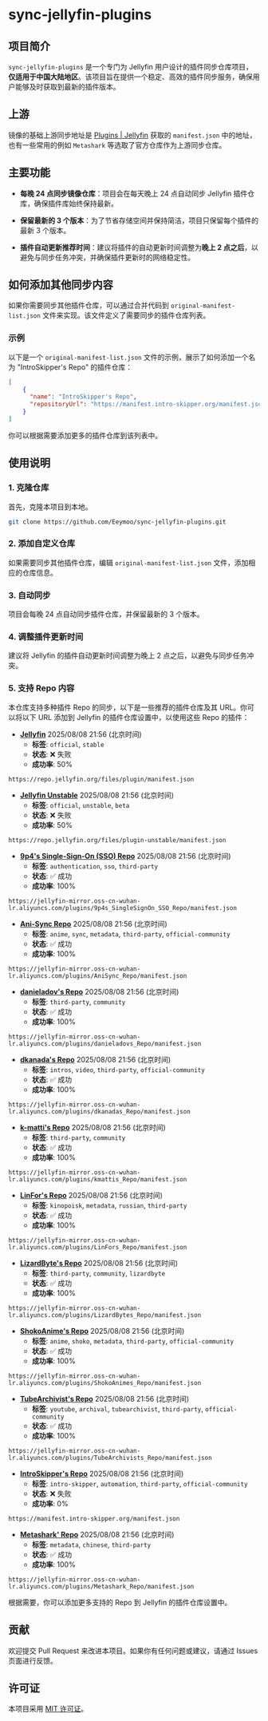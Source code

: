 # sync-jellyfin-plugins

## 项目简介

`sync-jellyfin-plugins` 是一个专门为 Jellyfin 用户设计的插件同步仓库项目，**仅适用于中国大陆地区**。该项目旨在提供一个稳定、高效的插件同步服务，确保用户能够及时获取到最新的插件版本。


## 上游

镜像的基础上游同步地址是 [Plugins | Jellyfin](https://jellyfin.org/docs/general/server/plugins/#official-jellyfin-plugin-repositories) 获取的 `manifest.json` 中的地址，也有一些常用的例如 `Metashark` 等选取了官方仓库作为上游同步仓库。

## 主要功能

- **每晚 24 点同步镜像仓库**：项目会在每天晚上 24 点自动同步 Jellyfin 插件仓库，确保插件库始终保持最新。
  
- **保留最新的 3 个版本**：为了节省存储空间并保持简洁，项目只保留每个插件的最新 3 个版本。

- **插件自动更新推荐时间**：建议将插件的自动更新时间调整为**晚上 2 点之后**，以避免与同步任务冲突，并确保插件更新时的网络稳定性。

## 如何添加其他同步内容

如果你需要同步其他插件仓库，可以通过合并代码到 `original-manifest-list.json` 文件来实现。该文件定义了需要同步的插件仓库列表。

### 示例

以下是一个 `original-manifest-list.json` 文件的示例，展示了如何添加一个名为 "IntroSkipper's Repo" 的插件仓库：

```json
[
    {
      "name": "IntroSkipper's Repo",
      "repositoryUrl": "https://manifest.intro-skipper.org/manifest.json"
    }
]
```

你可以根据需要添加更多的插件仓库到该列表中。

## 使用说明

### 1. 克隆仓库
首先，克隆本项目到本地。

```bash
git clone https://github.com/Eeymoo/sync-jellyfin-plugins.git
```

### 2. 添加自定义仓库
如果需要同步其他插件仓库，编辑 `original-manifest-list.json` 文件，添加相应的仓库信息。

### 3. 自动同步
项目会每晚 24 点自动同步插件仓库，并保留最新的 3 个版本。

### 4. 调整插件更新时间
建议将 Jellyfin 的插件自动更新时间调整为晚上 2 点之后，以避免与同步任务冲突。

### 5. 支持 Repo 内容
本仓库支持多种插件 Repo 的同步，以下是一些推荐的插件仓库及其 URL。你可以将以下 URL 添加到 Jellyfin 的插件仓库设置中，以使用这些 Repo 的插件：


- **[Jellyfin](https://repo.jellyfin.org/files/plugin/manifest.json)** 2025/08/08 21:56 (北京时间)
  - **标签**: `official`, `stable`
  - **状态**: ❌ 失败
  - **成功率**: 50%

```
https://repo.jellyfin.org/files/plugin/manifest.json
```


- **[Jellyfin Unstable](https://repo.jellyfin.org/files/plugin-unstable/manifest.json)** 2025/08/08 21:56 (北京时间)
  - **标签**: `official`, `unstable`, `beta`
  - **状态**: ❌ 失败
  - **成功率**: 50%

```
https://repo.jellyfin.org/files/plugin-unstable/manifest.json
```


- **[9p4's Single-Sign-On (SSO) Repo](https://raw.githubusercontent.com/9p4/jellyfin-plugin-sso/manifest-release/manifest.json)** 2025/08/08 21:56 (北京时间)
  - **标签**: `authentication`, `sso`, `third-party`
  - **状态**: ✅ 成功
  - **成功率**: 100%

```
https://jellyfin-mirror.oss-cn-wuhan-lr.aliyuncs.com/plugins/9p4s_SingleSignOn_SSO_Repo/manifest.json
```


- **[Ani-Sync Repo](https://raw.githubusercontent.com/vosmiic/jellyfin-ani-sync/master/manifest.json)** 2025/08/08 21:56 (北京时间)
  - **标签**: `anime`, `sync`, `metadata`, `third-party`, `official-community`
  - **状态**: ✅ 成功
  - **成功率**: 100%

```
https://jellyfin-mirror.oss-cn-wuhan-lr.aliyuncs.com/plugins/AniSync_Repo/manifest.json
```


- **[danieladov's Repo](https://raw.githubusercontent.com/danieladov/JellyfinPluginManifest/master/manifest.json)** 2025/08/08 21:56 (北京时间)
  - **标签**: `third-party`, `community`
  - **状态**: ✅ 成功
  - **成功率**: 100%

```
https://jellyfin-mirror.oss-cn-wuhan-lr.aliyuncs.com/plugins/danieladovs_Repo/manifest.json
```


- **[dkanada's Repo](https://raw.githubusercontent.com/dkanada/jellyfin-plugin-intros/master/manifest.json)** 2025/08/08 21:56 (北京时间)
  - **标签**: `intros`, `video`, `third-party`, `official-community`
  - **状态**: ✅ 成功
  - **成功率**: 100%

```
https://jellyfin-mirror.oss-cn-wuhan-lr.aliyuncs.com/plugins/dkanadas_Repo/manifest.json
```


- **[k-matti's Repo](https://raw.githubusercontent.com/k-matti/jellyfin-plugin-repository/master/manifest.json)** 2025/08/08 21:56 (北京时间)
  - **标签**: `third-party`, `community`
  - **状态**: ✅ 成功
  - **成功率**: 100%

```
https://jellyfin-mirror.oss-cn-wuhan-lr.aliyuncs.com/plugins/kmattis_Repo/manifest.json
```


- **[LinFor's Repo](https://raw.githubusercontent.com/LinFor/jellyfin-plugin-kinopoisk/master/dist/manifest.json)** 2025/08/08 21:56 (北京时间)
  - **标签**: `kinopoisk`, `metadata`, `russian`, `third-party`
  - **状态**: ✅ 成功
  - **成功率**: 100%

```
https://jellyfin-mirror.oss-cn-wuhan-lr.aliyuncs.com/plugins/LinFors_Repo/manifest.json
```


- **[LizardByte's Repo](https://app.lizardbyte.dev/jellyfin-plugin-repo/manifest.json)** 2025/08/08 21:56 (北京时间)
  - **标签**: `third-party`, `community`, `lizardbyte`
  - **状态**: ✅ 成功
  - **成功率**: 100%

```
https://jellyfin-mirror.oss-cn-wuhan-lr.aliyuncs.com/plugins/LizardBytes_Repo/manifest.json
```


- **[ShokoAnime's Repo](https://raw.githubusercontent.com/ShokoAnime/Shokofin/metadata/stable/manifest.json)** 2025/08/08 21:56 (北京时间)
  - **标签**: `anime`, `shoko`, `metadata`, `third-party`, `official-community`
  - **状态**: ✅ 成功
  - **成功率**: 100%

```
https://jellyfin-mirror.oss-cn-wuhan-lr.aliyuncs.com/plugins/ShokoAnimes_Repo/manifest.json
```


- **[TubeArchivist's Repo](https://raw.githubusercontent.com/tubearchivist/tubearchivist-jf-plugin/master/manifest.json)** 2025/08/08 21:56 (北京时间)
  - **标签**: `youtube`, `archival`, `tubearchivist`, `third-party`, `official-community`
  - **状态**: ✅ 成功
  - **成功率**: 100%

```
https://jellyfin-mirror.oss-cn-wuhan-lr.aliyuncs.com/plugins/TubeArchivists_Repo/manifest.json
```


- **[IntroSkipper's Repo](https://manifest.intro-skipper.org/manifest.json)** 2025/08/08 21:56 (北京时间)
  - **标签**: `intro-skipper`, `automation`, `third-party`, `official-community`
  - **状态**: ❌ 失败
  - **成功率**: 0%

```
https://manifest.intro-skipper.org/manifest.json
```


- **[Metashark' Repo](https://github.com/cxfksword/jellyfin-plugin-metashark/releases/download/manifest/manifest_cn.json)** 2025/08/08 21:56 (北京时间)
  - **标签**: `metadata`, `chinese`, `third-party`
  - **状态**: ✅ 成功
  - **成功率**: 100%

```
https://jellyfin-mirror.oss-cn-wuhan-lr.aliyuncs.com/plugins/Metashark_Repo/manifest.json
```


根据需要，你可以添加更多支持的 Repo 到 Jellyfin 的插件仓库设置中。

## 贡献

欢迎提交 Pull Request 来改进本项目。如果你有任何问题或建议，请通过 Issues 页面进行反馈。

## 许可证

本项目采用 [MIT 许可证](LICENSE)。